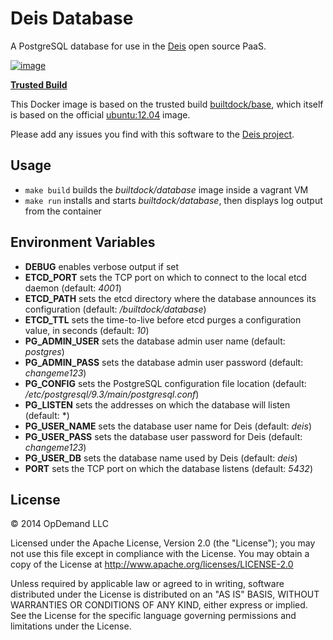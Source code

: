 # Deis Database

A PostgreSQL database for use in the [Deis](http://deis.io) open
source PaaS.

[![image](https://d207aa93qlcgug.cloudfront.net/img/icons/framed-icon-checked-repository.svg)](https://index.docker.io/u/deis/database/)

[**Trusted Build**](https://index.docker.io/u/deis/database/)

This Docker image is based on the trusted build
[builtdock/base](https://index.docker.io/u/deis/base/), which itself is based
on the official [ubuntu:12.04](https://index.docker.io/_/ubuntu/) image.

Please add any issues you find with this software to the
[Deis project](https://github.com/builtdock/deis/issues).

## Usage

* `make build` builds the *builtdock/database* image inside a vagrant VM
* `make run` installs and starts *builtdock/database*, then displays log
  output from the container

## Environment Variables

* **DEBUG** enables verbose output if set
* **ETCD_PORT** sets the TCP port on which to connect to the local etcd
  daemon (default: *4001*)
* **ETCD_PATH** sets the etcd directory where the database announces
  its configuration (default: */builtdock/database*)
* **ETCD_TTL** sets the time-to-live before etcd purges a configuration
  value, in seconds (default: *10*)
* **PG_ADMIN_USER** sets the database admin user name (default: *postgres*)
* **PG_ADMIN_PASS** sets the database admin user password
  (default: *changeme123*)
* **PG_CONFIG** sets the PostgreSQL configuration file location
  (default: */etc/postgresql/9.3/main/postgresql.conf*)
* **PG_LISTEN** sets the addresses on which the database will listen
  (default: *)
* **PG_USER_NAME** sets the database user name for Deis (default: *deis*)
* **PG_USER_PASS** sets the database user password for Deis
  (default: *changeme123*)
* **PG_USER_DB** sets the database name used by Deis (default: *deis*)
* **PORT** sets the TCP port on which the database listens (default: *5432*)

## License

© 2014 OpDemand LLC

Licensed under the Apache License, Version 2.0 (the "License"); you may
not use this file except in compliance with the License. You may obtain
a copy of the License at <http://www.apache.org/licenses/LICENSE-2.0>

Unless required by applicable law or agreed to in writing, software
distributed under the License is distributed on an "AS IS" BASIS,
WITHOUT WARRANTIES OR CONDITIONS OF ANY KIND, either express or implied.
See the License for the specific language governing permissions and
limitations under the License.
